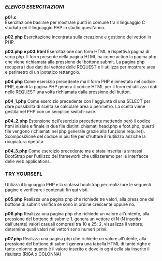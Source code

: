 ### *ELENCO ESERCITAZIONI*

**p01.c**  
Esercitazione basilare per mostrare punti in comune tra il linguaggio C studiato ed il linguaggio PHP in studio quest'anno.

**p02.php**
Esercitazione incentrata sulla creazione e gestione dei vettori in PHP.

**p03.php e p03.html**
Esercitazione con form HTML e rispettiva pagina di scrip php. Il form presente nella pagina HTML ha come action la pagina php che viene richiamata alla pressione del bottone submit. La pagina php recupera i due dati dal vettore delle REQUEST e li utilizza per mostrare area e perimetro di un ipotetico rettangolo.

**p04.php**
Come esercizio precedente ma il form PHP è innestato nel codice PHP, quindi la pagina PHP genera il codice HTML per il form ed utilizza i dati nelle REQUEST una volta richiamata dalla pressione del button.

**p04_1.php**
Come esercizio precedente con l'aggiunta di una SELECT per dare possibilità di scelta se calcolare area o perimetro. La scelta viene gestita nel PHP con un semplice switch-case.

**p04_2.php**
Estensione dell'esercizio precedente mettendo però il codice html iniziale e finale in due file distinti chiamati head.php e foot.php, questi file vengono richiamati nel php generale grazie alla funzione require(). Scomposizione del codice in più file per sfruttare il riutilizzo anziche la ricopiatura ripetuta.

**p04_3.php**
Come esercizio precedente ma è stata inserita la sintassi BootStrap per l'utilizzo del framework che utilizzeremo per le interfacce delle web applications.

### **TRY YOURSEFL**
Utilizza il linguaggio PHP e la sintassi bootstrap per realizzare le seguenti pagine e verificare i contenuti fin qui visti.

**p05.php**
Realizza una pagina php che richiede tre valori, alla pressione del bottone di submit verifica se sono in ordine crescente oppure no.

**p06.php**
Realizza una pagina php che richiede un valore all'untente, alla pressione del bottone di submit: 1. genera un vettore di N (N inserito dall'utente) valori casuali compresi tra 10 e 25; 2. visualizza il vettore; determina quali valori nel vettori sono numeri primi.

**p07.php**
Realizza una pagina php che richiede un valore all'utente, alla pressione del bottone di submit genera una tabella HTML di tante righe e tante colonne quanto è il valore inserito e dove in ogni cella sia inserito il risultato (RIGA x COLONNA)